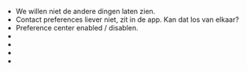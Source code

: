 - We willen niet de andere dingen laten zien.
- Contact preferences liever niet, zit in de app. Kan dat los van elkaar?
- Preference center enabled / disablen.
-
-
-
-